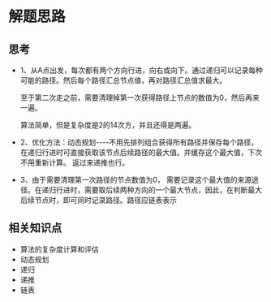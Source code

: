 # 解题思路

## 思考
- 1、从A点出发，每次都有两个方向行进，向右或向下。通过递归可以记录每种可能的路径。然后每个路径汇总节点值，再对路径汇总值求最大。
    
    至于第二次走之前，需要清理掉第一次获得路径上节点的数值为0，然后再来一遍。
    
    算法简单，但是复杂度是2的14次方，并且还得是两遍。

- 2、优化方法：动态规划----不用先排列组合获得所有路径并保存每个路径，在递归行进时可直接获取该节点后续路径的最大值。并缓存这个最大值，下次不用重新计算。 返过来递推也行。

- 3、由于需要清理第一次路径的节点数值为0， 需要记录这个最大值的来源途径。在递归行进时，需要取后续两种方向的一个最大节点，因此，在判断最大后续节点时，即可同时记录路径。路径应链表表示



## 相关知识点
- 算法的复杂度计算和评估
- 动态规划
- 递归
- 递推
- 链表